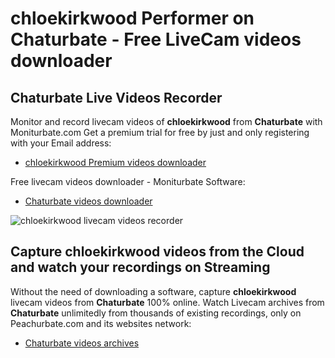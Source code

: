 # chloekirkwood Performer on Chaturbate - Free LiveCam videos downloader

## Chaturbate Live Videos Recorder

Monitor and record livecam videos of **chloekirkwood** from **Chaturbate** with Moniturbate.com
Get a premium trial for free by just and only registering with your Email address:
* [chloekirkwood Premium videos downloader](https://moniturbate.com/request-demo-licence-key.html)

Free livecam videos downloader - Moniturbate Software:
* [Chaturbate videos downloader](https://moniturbate.com/moniturbate-download-software.html)

![chloekirkwood livecam videos recorder](https://peachurnet.com/templates/moniturbate-software.png)


## Capture chloekirkwood videos from the Cloud and watch your recordings on Streaming

Without the need of downloading a software, capture **chloekirkwood** livecam videos from **Chaturbate** 100% online.
Watch Livecam archives from **Chaturbate** unlimitedly from thousands of existing recordings, only on Peachurbate.com and its websites network:
* [Chaturbate videos archives](https://peachurnet.com/)